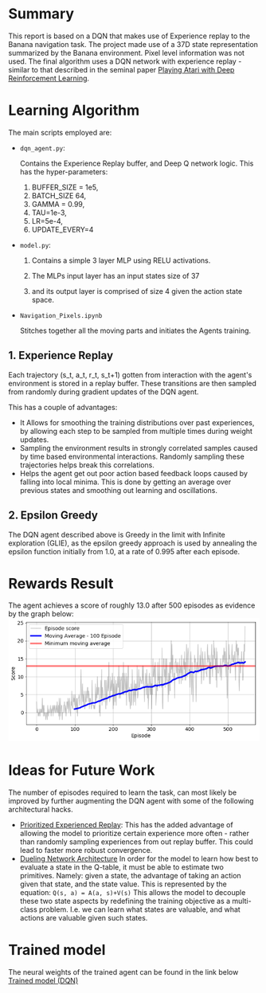 # Summary
This report is based on a DQN that makes use of Experience replay to the Banana navigation task. 
The project made use of a 37D state representation summarized by the Banana environment. Pixel level information was not used.
The final algorithm uses a DQN network with experience replay - similar to that described in the seminal paper [Playing Atari with Deep Reinforcement Learning](https://arxiv.org/pdf/1312.5602v1.pdf).

# Learning Algorithm
The main scripts employed are:
* ```dqn_agent.py```:

    Contains the Experience Replay buffer, and Deep Q network logic. This has the hyper-parameters:
    1. BUFFER_SIZE = 1e5,
    2. BATCH_SIZE 64,
    3. GAMMA = 0.99,
    4. TAU=1e-3,
    5. LR=5e-4,
    6. UPDATE_EVERY=4

* ```model.py```:

    1. Contains a simple 3 layer MLP using RELU activations.

    2. The MLPs input layer has an input states size of 37 
    
    3. and its output layer is comprised of size 4 given the action state space.

* ```Navigation_Pixels.ipynb```

    Stitches together all the moving parts and initiates the Agents training.


## 1. Experience Replay
Each trajectory (s_t, a_t, r_t, s_t+1) gotten from interaction with the agent's environment is stored in a replay buffer. 
These transitions are then sampled from randomly during gradient updates of the DQN agent. 

This has a couple of advantages:
*   It Allows for smoothing the training distributions over past experiences, 
    by allowing each step to be sampled from multiple times
    during weight updates.
*   Sampling the environment results in strongly correlated samples caused by 
    time based environmental interactions. Randomly sampling these trajectories
    helps break this correlations.
*   Helps the agent get out poor action based feedback loops caused by falling into local minima. 
    This is done by getting an average over previous states and smoothing out learning and oscillations.

## 2. Epsilon Greedy
The DQN agent described above is Greedy in the limit with Infinite exploration (GLIE), as the epsilon greedy approach is used by annealing the epsilon function initially from 1.0, at a rate of 0.995 after each episode.

# Rewards Result
The agent achieves a score of roughly 13.0 after 500 episodes as evidence by the graph below:
![Reward Plots](results.png)
# Ideas for Future Work
The number of episodes required to learn the task, can most likely be improved by further augmenting the 
DQN agent with some of the following architectural hacks.
- [Prioritized Experienced Replay](https://arxiv.org/abs/1511.05952):
This has the added advantage of allowing the model to prioritize certain experience more often - rather than randomly sampling experiences from out replay buffer. This could lead to faster more robust convergence.
- [Dueling Network Architecture](https://arxiv.org/pdf/1511.06581.pdf)
In order for the model to learn how best to evaluate a state in the Q-table, it must be able to estimate two primitives. Namely: given a state, the advantage of taking an action given that state, and the state value. This is represented by the equation:
```Q(s, a) = A(a, s)+V(s)``` This allows the model to decouple these two state aspects by redefining the training objective as a multi-class problem. I.e. we can learn what states are valuable, and what actions are valuable given such states.

# Trained model
The neural weights of the trained agent can be found in the link below
[Trained model (DQN)](./checkpoint.pth)
